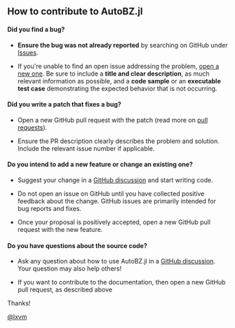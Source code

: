 ## How to contribute to AutoBZ.jl

#### **Did you find a bug?**

* **Ensure the bug was not already reported** by searching on GitHub under [Issues](https://github.com/lxvm/AutoBZ.jl/issues).

* If you're unable to find an open issue addressing the problem, [open a new one](https://github.com/lxvm/AutoBZ.jl/issues/new). Be sure to include a **title and clear description**, as much relevant information as possible, and a **code sample** or an **executable test case** demonstrating the expected behavior that is not occurring.

#### **Did you write a patch that fixes a bug?**

* Open a new GitHub pull request with the patch (read more on [pull requests](http://help.github.com/pull-requests/)).

* Ensure the PR description clearly describes the problem and solution. Include the relevant issue number if applicable.

#### **Do you intend to add a new feature or change an existing one?**

* Suggest your change in a [GitHub discussion](https://github.com/lxvm/AutoBZ.jl/discussions/new?category=ideas) and start writing code.

* Do not open an issue on GitHub until you have collected positive feedback about the change. GitHub issues are primarily intended for bug reports and fixes.

* Once your proposal is positively accepted, open a new GitHub pull request with the new feature.

#### **Do you have questions about the source code?**

* Ask any question about how to use AutoBZ.jl in a [GitHub discussion](https://github.com/lxvm/AutoBZ.jl/discussions/new?category=q-a). Your question may also help others!

* If you want to contribute to the documentation, then open a new GitHub pull request, as described above

Thanks!

[@lxvm](https://github.com/lxvm)
